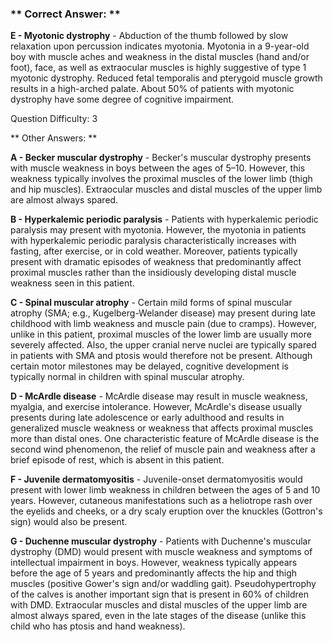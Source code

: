 ### ** Correct Answer: **

**E - Myotonic dystrophy** - Abduction of the thumb followed by slow relaxation upon percussion indicates myotonia. Myotonia in a 9-year-old boy with muscle aches and weakness in the distal muscles (hand and/or foot), face, as well as extraocular muscles is highly suggestive of type 1 myotonic dystrophy. Reduced fetal temporalis and pterygoid muscle growth results in a high-arched palate. About 50% of patients with myotonic dystrophy have some degree of cognitive impairment.

Question Difficulty: 3

** Other Answers: **

**A - Becker muscular dystrophy** - Becker's muscular dystrophy presents with muscle weakness in boys between the ages of 5–10. However, this weakness typically involves the proximal muscles of the lower limb (thigh and hip muscles). Extraocular muscles and distal muscles of the upper limb are almost always spared.

**B - Hyperkalemic periodic paralysis** - Patients with hyperkalemic periodic paralysis may present with myotonia. However, the myotonia in patients with hyperkalemic periodic paralysis characteristically increases with fasting, after exercise, or in cold weather. Moreover, patients typically present with dramatic episodes of weakness that predominantly affect proximal muscles rather than the insidiously developing distal muscle weakness seen in this patient.

**C - Spinal muscular atrophy** - Certain mild forms of spinal muscular atrophy (SMA; e.g., Kugelberg-Welander disease) may present during late childhood with limb weakness and muscle pain (due to cramps). However, unlike in this patient, proximal muscles of the lower limb are usually more severely affected. Also, the upper cranial nerve nuclei are typically spared in patients with SMA and ptosis would therefore not be present. Although certain motor milestones may be delayed, cognitive development is typically normal in children with spinal muscular atrophy.

**D - McArdle disease** - McArdle disease may result in muscle weakness, myalgia, and exercise intolerance. However, McArdle's disease usually presents during late adolescence or early adulthood and results in generalized muscle weakness or weakness that affects proximal muscles more than distal ones. One characteristic feature of McArdle disease is the second wind phenomenon, the relief of muscle pain and weakness after a brief episode of rest, which is absent in this patient.

**F - Juvenile dermatomyositis** - Juvenile-onset dermatomyositis would present with lower limb weakness in children between the ages of 5 and 10 years. However, cutaneous manifestations such as a heliotrope rash over the eyelids and cheeks, or a dry scaly eruption over the knuckles (Gottron's sign) would also be present.

**G - Duchenne muscular dystrophy** - Patients with Duchenne's muscular dystrophy (DMD) would present with muscle weakness and symptoms of intellectual impairment in boys. However, weakness typically appears before the age of 5 years and predominantly affects the hip and thigh muscles (positive Gower's sign and/or waddling gait). Pseudohypertrophy of the calves is another important sign that is present in 60% of children with DMD. Extraocular muscles and distal muscles of the upper limb are almost always spared, even in the late stages of the disease (unlike this child who has ptosis and hand weakness).

